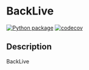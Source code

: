 # BackLive

[![Python package](https://github.com/linhai86/backlive/actions/workflows/python-package.yml/badge.svg)](https://github.com/linhai86/backlive/actions/workflows/python-package.yml)
[![codecov](https://codecov.io/gh/linhai86/backlive/graph/badge.svg?token=G6LFRO9Z7S)](https://codecov.io/gh/linhai86/backlive)

## Description

BackLive
